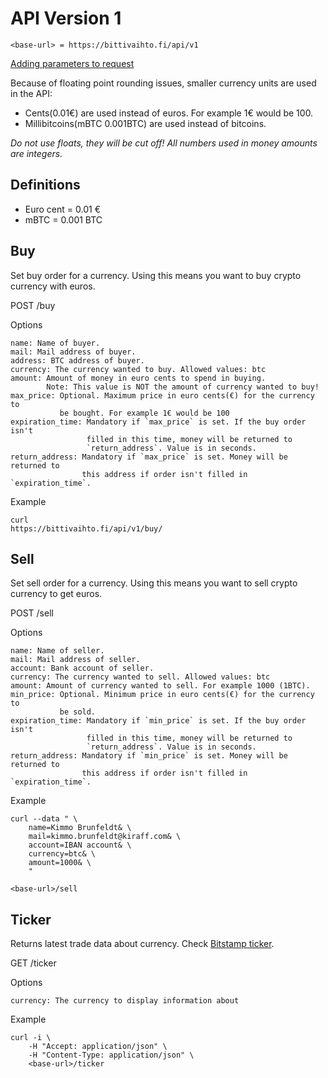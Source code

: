 API Version 1
=============

    <base-url> = https://bittivaihto.fi/api/v1

[Adding parameters to request](http://stackoverflow.com/a/14551219)

Because of floating point rounding issues, smaller currency units are used
in the API:

* Cents(0.01€) are used instead of euros. For example 1€ would be 100.
* Millibitcoins(mBTC 0.001BTC) are used instead of bitcoins.

*Do not use floats, they will be cut off! All numbers used in money amounts are integers.*

Definitions
-----------

* Euro cent = 0.01 €
* mBTC = 0.001 BTC

Buy
---

Set buy order for a currency. Using this means you want to buy crypto currency
with euros.

POST <base-url>/buy

Options

    name: Name of buyer.
    mail: Mail address of buyer.
    address: BTC address of buyer.
    currency: The currency wanted to buy. Allowed values: btc
    amount: Amount of money in euro cents to spend in buying.
            Note: This value is NOT the amount of currency wanted to buy!
    max_price: Optional. Maximum price in euro cents(€) for the currency to
               be bought. For example 1€ would be 100
    expiration_time: Mandatory if `max_price` is set. If the buy order isn't
                     filled in this time, money will be returned to
                     `return_address`. Value is in seconds.
    return_address: Mandatory if `max_price` is set. Money will be returned to
                    this address if order isn't filled in `expiration_time`.


Example

    curl
    https://bittivaihto.fi/api/v1/buy/


Sell
---

Set sell order for a currency. Using this means you want to sell crypto currency
to get euros.

POST <base-url>/sell

Options

    name: Name of seller.
    mail: Mail address of seller.
    account: Bank account of seller.
    currency: The currency wanted to sell. Allowed values: btc
    amount: Amount of currency wanted to sell. For example 1000 (1BTC).
    min_price: Optional. Minimum price in euro cents(€) for the currency to
               be sold.
    expiration_time: Mandatory if `min_price` is set. If the buy order isn't
                     filled in this time, money will be returned to
                     `return_address`. Value is in seconds.
    return_address: Mandatory if `min_price` is set. Money will be returned to
                    this address if order isn't filled in `expiration_time`.


Example

    curl --data " \
        name=Kimmo Brunfeldt& \
        mail=kimmo.brunfeldt@kiraff.com& \
        account=IBAN account& \
        currency=btc& \
        amount=1000& \
        "

    <base-url>/sell

Ticker
------

Returns latest trade data about currency.
Check [Bitstamp ticker](https://www.bitstamp.net/api/ticker/).

GET <base-url>/ticker

Options

    currency: The currency to display information about

Example


    curl -i \
        -H "Accept: application/json" \
        -H "Content-Type: application/json" \
        <base-url>/ticker


